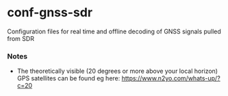 # conf-gnss-sdr
Configuration files for real time and offline decoding of GNSS signals pulled from SDR


### Notes

- The theoretically visible (20 degrees or more above your local horizon) GPS satellites can be found eg here: https://www.n2yo.com/whats-up/?c=20

